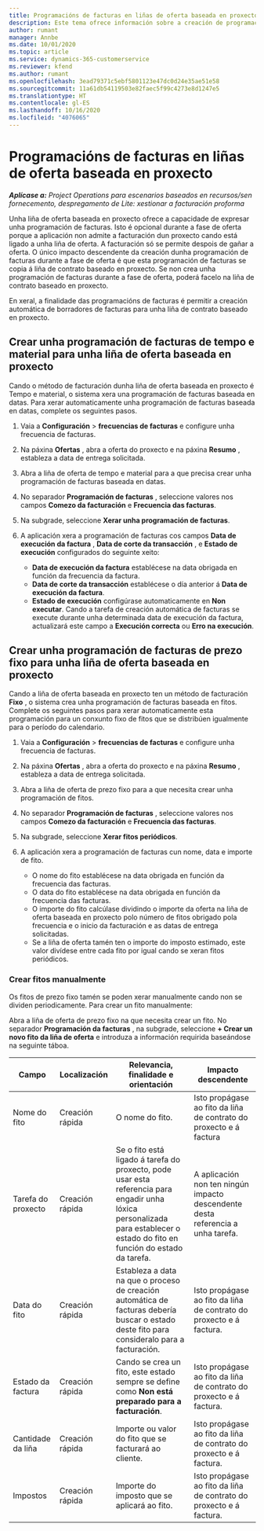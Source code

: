 ```yaml
---
title: Programacións de facturas en liñas de oferta baseada en proxecto
description: Este tema ofrece información sobre a creación de programacións de facturas e fitos para as liñas de oferta.
author: rumant
manager: Annbe
ms.date: 10/01/2020
ms.topic: article
ms.service: dynamics-365-customerservice
ms.reviewer: kfend
ms.author: rumant
ms.openlocfilehash: 3ead79371c5ebf5801123e47dc0d24e35ae51e58
ms.sourcegitcommit: 11a61db54119503e82faec5f99c4273e8d1247e5
ms.translationtype: HT
ms.contentlocale: gl-ES
ms.lasthandoff: 10/16/2020
ms.locfileid: "4076065"
---
```

# <a name="invoice-schedules-on-project-based-quote-lines"></a>Programacións de facturas en liñas de oferta baseada en proxecto

_**Aplícase a:** Project Operations para escenarios baseados en recursos/sen fornecemento, despregamento de Lite: xestionar a facturación proforma_

Unha liña de oferta baseada en proxecto ofrece a capacidade de expresar unha programación de facturas. Isto é opcional durante a fase de oferta porque a aplicación non admite a facturación dun proxecto cando está ligado a unha liña de oferta. A facturación só se permite despois de gañar a oferta. O único impacto descendente da creación dunha programación de facturas durante a fase de oferta é que esta programación de facturas se copia á liña de contrato baseado en proxecto. Se non crea unha programación de facturas durante a fase de oferta, poderá facelo na liña de contrato baseado en proxecto.

En xeral, a finalidade das programacións de facturas é permitir a creación automática de borradores de facturas para unha liña de contrato baseado en proxecto. 

## <a name="create-a-time-and-material-invoice-schedule-for-a-project-based-quote-line"></a>Crear unha programación de facturas de tempo e material para unha liña de oferta baseada en proxecto

Cando o método de facturación dunha liña de oferta baseada en proxecto é Tempo e material, o sistema xera una programación de facturas baseada en datas. Para xerar automaticamente unha programación de facturas baseada en datas, complete os seguintes pasos.

1. Vaia a **Configuración** > **frecuencias de facturas** e configure unha frecuencia de facturas.
2. Na páxina **Ofertas** , abra a oferta do proxecto e na páxina **Resumo** , estableza a data de entrega solicitada.
3. Abra a liña de oferta de tempo e material para a que precisa crear unha programación de facturas baseada en datas. 
4. No separador **Programación de facturas** , seleccione valores nos campos **Comezo da facturación** e **Frecuencia das facturas**. 
5. Na subgrade, seleccione **Xerar unha programación de facturas**.
6. A aplicación xera a programación de facturas cos campos **Data de execución da factura** , **Data de corte da transacción** , e **Estado de execución** configurados do seguinte xeito:

    - **Data de execución da factura** establécese na data obrigada en función da frecuencia da factura.
    - **Data de corte da transacción** establécese o día anterior á **Data de execución da factura**.
    - **Estado de execución** configúrase automaticamente en **Non executar**. Cando a tarefa de creación automática de facturas se execute durante unha determinada data de execución da factura, actualizará este campo a **Execución correcta** ou **Erro na execución**.

## <a name="create-a-fixed-price-invoice-schedule-for-a-project-based-quote-line"></a>Crear unha programación de facturas de prezo fixo para unha liña de oferta baseada en proxecto

Cando a liña de oferta baseada en proxecto ten un método de facturación **Fixo** , o sistema crea unha programación de facturas baseada en fitos. Complete os seguintes pasos para xerar automaticamente esta programación para un conxunto fixo de fitos que se distribúen igualmente para o período do calendario.

1. Vaia a **Configuración** > **frecuencias de facturas** e configure unha frecuencia de facturas.
2. Na páxina **Ofertas** , abra a oferta do proxecto e na páxina **Resumo** , estableza a data de entrega solicitada.
3. Abra a liña de oferta de prezo fixo para a que necesita crear unha programación de fitos. 
4. No separador **Programación de facturas** , seleccione valores nos campos **Comezo da facturación** e **Frecuencia das facturas**. 
5. Na subgrade, seleccione **Xerar fitos periódicos**.
6. A aplicación xera a programación de facturas cun nome, data e importe de fito.

    - O nome do fito establécese na data obrigada en función da frecuencia das facturas.
    - O data do fito establécese na data obrigada en función da frecuencia das facturas.
    - O importe do fito calcúlase dividindo o importe da oferta na liña de oferta baseada en proxecto polo número de fitos obrigado pola frecuencia e o inicio da facturación e as datas de entrega solicitadas.
    - Se a liña de oferta tamén ten o importe do imposto estimado, este valor divídese entre cada fito por igual cando se xeran fitos periódicos.

### <a name="manually-create-milestones"></a>Crear fitos manualmente

Os fitos de prezo fixo tamén se poden xerar manualmente cando non se dividen periodicamente. Para crear un fito manualmente:

Abra a liña de oferta de prezo fixo na que necesita crear un fito. No separador **Programación da facturas** , na subgrade, seleccione **+ Crear un novo fito da liña de oferta** e introduza a información requirida baseándose na seguinte táboa.

| **Campo** | **Localización** | **Relevancia, finalidade e orientación** | **Impacto descendente** |
| --- | --- | --- | --- |
| Nome do fito | Creación rápida | O nome do fito. | Isto propágase ao fito da liña de contrato do proxecto e á factura |
| Tarefa do proxecto | Creación rápida | Se o fito está ligado á tarefa do proxecto, pode usar esta referencia para engadir unha lóxica personalizada para establecer o estado do fito en función do estado da tarefa. | A aplicación non ten ningún impacto descendente desta referencia a unha tarefa. |
| Data do fito | Creación rápida | Estableza a data na que o proceso de creación automática de facturas debería buscar o estado deste fito para consideralo para a facturación. | Isto propágase ao fito da liña de contrato do proxecto e á factura. |
| Estado da factura | Creación rápida | Cando se crea un fito, este estado sempre se define como **Non está preparado para a facturación**. | Isto propágase ao fito da liña de contrato do proxecto e á factura. |
| Cantidade da liña | Creación rápida | Importe ou valor do fito que se facturará ao cliente. | Isto propágase ao fito da liña de contrato do proxecto e á factura. |
| Impostos | Creación rápida | Importe do imposto que se aplicará ao fito. | Isto propágase ao fito da liña de contrato do proxecto e á factura. |
